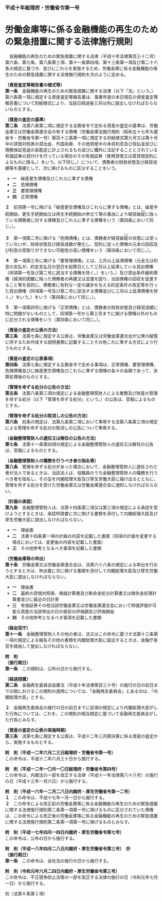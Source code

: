 ### 平成十年総理府・労働省令第一号  
# 労働金庫等に係る金融機能の再生のための緊急措置に関する法律施行規則  
　金融機能の再生のための緊急措置に関する法律（平成十年法律第百三十二号）第六条、第七条、第八条第三項、第十一条第四項、第十三条第一項及び第二十六条の規定に基づき、並びにこれらを実施するため、労働金庫に係る金融機能の再生のための緊急措置に関する法律施行規則を次のように定める。  
  
**（資産査定等報告書の様式等）**  
**第一条**　金融機能の再生のための緊急措置に関する法律（以下「法」という。）第六条第一項に規定する資産査定等報告書は、事業年度の末日現在の資産査定等報告書について別紙様式により、当該日経過後三月以内に提出しなければならないものとする。  
  
**（資産の査定の基準）**  
**第二条**　法第六条第二項に規定する主務省令で定める資産の査定の基準は、労働金庫又は労働金庫連合会の有する債権（労働金庫法施行規則（昭和五十七年大蔵省令・労働省令第一号）第百十三条第一項に規定する別紙様式第九号又は第十号中の貸借対照表の貸出金、外国為替、その他資産中の未収利息及び仮払金並びに債務保証見返の各勘定に計上されるもの並びに欄外に注記することとされている有価証券の貸付けを行っている場合のその有価証券（使用貸借又は賃貸借契約によるものに限る。）をいう。以下同じ。）について、債務者の財政状態及び経営成績等を基礎として、次に掲げるものに区分することをいう。  
* **一**　破産更生債権及びこれらに準ずる債権  
* **二**　危険債権  
* **三**　要管理債権  
* **四**　正常債権  
  
**２**　前項第一号に掲げる「破産更生債権及びこれらに準ずる債権」とは、破産手続開始、更生手続開始又は再生手続開始の申立て等の事由により経営破<ruby>綻<rt>たん</rt></ruby>に陥っている債務者に対する債権及びこれらに準ずる債権をいう（第四条において同じ。）。  
  
**３**　第一項第二号に掲げる「危険債権」とは、債務者が経営破<ruby>綻<rt>たん</rt></ruby>の状態には至っていないが、財政状態及び経営成績が悪化し、契約に従った債権の元本の回収及び利息の受取りができない可能性の高い債権をいう（第四条において同じ。）。  
  
**４**　第一項第三号に掲げる「要管理債権」とは、三月以上延滞債権（元金又は利息の支払が、約定支払日の翌日を起算日として三月以上延滞している貸出債権（同項第一号及び第二号に該当する債権を除く。）をいう。）及び貸出条件緩和債権（経済的困難に陥った債務者の再建又は支援を図り、当該債権の回収を促進すること等を目的に、債務者に有利な一定の譲歩を与える約定条件の改定等を行った貸出債権（同項第一号及び第二号に該当する債権並びに三月以上延滞債権を除く。）をいう。）をいう（第四条において同じ。）。  
  
**５**　第一項第四号に掲げる「正常債権」とは、債務者の財政状態及び経営成績に特に問題がないものとして、同項第一号から第三号までに掲げる債権以外のものに区分される債権をいう（第四条において同じ。）。  
  
**（資産の査定の公表の方法）**  
**第三条**　法第七条に規定する公表は、労働金庫又は労働金庫連合会が公衆の縦覧に供するため作成する説明書類に記載することその他これに準ずる方式により行うものとする。  
  
**（資産の査定の公表事項）**  
**第四条**　法第七条に規定する主務省令で定める事項は、正常債権、要管理債権、危険債権並びに破産更生債権及びこれらに準ずる債権の各々の金額であって、決算処理後のものとする。  
  
**（管理を命ずる処分の公告の方法）**  
**第五条**　法第八条第三項の規定による金融整理管財人による業務及び財産の管理を命ずる処分（以下「管理を命ずる処分」という。）の公告は、官報によるものとする。  
  
**（管理を命ずる処分の取消しの公告の方法）**  
**第六条**　前条の規定は、法第九条第二項において準用する法第八条第三項の規定による管理を命ずる処分の取消しの公告について準用する。  
  
**（金融整理管財人の選任又は解任の公告の方法）**  
**第七条**　法第十一条第四項の規定による金融整理管財人の選任又は解任の公告は、官報によるものとする。  
  
**（金融整理管財人の職務を行うべき者の指名等）**  
**第八条**　管理を命ずる処分があった場合において、金融整理管財人に選任された者が法人であるときは、当該法人は、役職員のうち金融整理管財人の職務を行うべき者を指名し、その旨を内閣総理大臣及び厚生労働大臣に届け出るとともに、管理を命ずる処分を受けた労働金庫又は労働金庫連合会に通知しなければならない。  
  
**（計画の承認）**  
**第九条**　金融整理管財人は、法第十四条第二項又は第三項の規定による承認を受けようとするときは、承認申請書に次に掲げる書類を添付して内閣総理大臣及び厚生労働大臣に提出しなければならない。  
* **一**　理由書  
* **二**　法第十四条第一項の計画の内容を記載した書面（同項の計画を変更する場合においては、変更後の内容を記載した書面）  
* **三**　その他参考となるべき事項を記載した書類  
  
**（労働金庫等の申出）**  
**第十条**　労働金庫又は労働金庫連合会は、法第六十八条の規定による申出を行おうとするときは、申出書に次に掲げる書類を添付して内閣総理大臣及び厚生労働大臣に提出しなければならない。  
* **一**　理由書  
* **二**　最終の貸借対照表、損益計算書及び剰余金処分計算書又は損失金処理計算書並びに最近の日計表  
* **三**　有価証券その他当該労働金庫又は労働金庫連合会において時価評価が可能な資産の当該申出の日の直前の評価額及び評価損益  
* **四**　その他参考となるべき事項を記載した書類  
  
**（経由官庁）**  
**第十一条**　金融整理管財人その他の者は、法又はこの命令に基づき法第十三条第一項の規定による報告その他の書類を内閣総理大臣に提出するときは、金融庁長官を経由して提出しなければならない。  
  
**附　則**  
**（施行期日）**  
**第一条**　この規則は、公布の日から施行する。  
  
**（経過措置）**  
**第二条**　金融再生委員会設置法（平成十年法律第百三十号）の施行の日の前日までの間におけるこの規則の適用については、「金融再生委員会」とあるのは、「内閣総理大臣」とする。  
  
**２**　金融再生委員会の施行の日の前日までに前項の規定により内閣総理大臣がした行為については、これを、この規則の相当規定に基づいて金融再生委員会がした行為とみなす。  
  
**（資産の査定の公表の実施時期）**  
**第三条**　法第七条に規定する公表は、平成十二年三月期決算に係る資産の査定から、実施するものとする。  
  
**附　則（平成一二年六月二三日総理府・労働省令第一号）**  
この命令は、平成十二年六月三十日から施行する。  
  
**附　則（平成一二年一〇月一〇日総理府・労働省令第四号）**  
この命令は、内閣法の一部を改正する法律（平成十一年法律第八十八号）の施行の日（平成十三年一月六日）から施行する。  
  
**附　則（平成一六年一二月二八日内閣府・厚生労働省令第一二号）**  
**１**　この命令は、平成十七年一月一日から施行する。  
**２**　この命令による改正前の労働金庫等に係る金融機能の再生のための緊急措置に関する法律施行規則第二条第一項第一号に掲げるものに区分されていた債権は、この命令による改正後の労働金庫等に係る金融機能の再生のための緊急措置に関する法律施行規則第二条第一項第一号に掲げるものとみなす。  
  
**附　則（平成一七年四月一四日内閣府・厚生労働省令第七号）**  
この命令は、公布の日から施行する。  
  
**附　則（平成一八年四月二八日内閣府・厚生労働省令第三号）　抄**  
**（施行期日）**  
**第一条**　この命令は、会社法の施行の日から施行する。  
  
**附　則（令和元年六月二四日内閣府・厚生労働省令第三号）**  
この命令は、不正競争防止法等の一部を改正する法律の施行の日（令和元年七月一日）から施行する。  
  
別（法第６条第１項）  

          
        